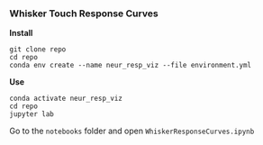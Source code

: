 ### Whisker Touch Response Curves

**Install**
```
git clone repo
cd repo
conda env create --name neur_resp_viz --file environment.yml
```

**Use**
```
conda activate neur_resp_viz
cd repo
jupyter lab
```

Go to the `notebooks` folder and open `WhiskerResponseCurves.ipynb`

